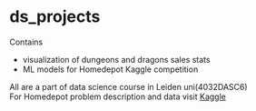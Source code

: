 # ds_projects
Contains 
- visualization of dungeons and dragons sales stats
- ML models for Homedepot Kaggle competition

All are a part of data science course in Leiden uni(4032DASC6)<br>
For Homedepot problem description and data visit [Kaggle](https://www.kaggle.com/competitions/home-depot-product-search-relevance)
